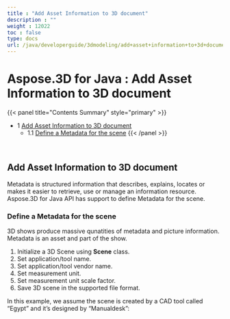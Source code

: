 ```yaml
---
title : "Add Asset Information to 3D document" 
description : "" 
weight : 12022 
toc : false
type: docs
url: /java/developerguide/3dmodeling/add+asset+information+to+3d+document/
---
```


# Aspose.3D for Java : Add Asset Information to 3D document


{{< panel title="Contents Summary" style="primary" >}}
*   1 [Add Asset Information to 3D document](#add-asset-information-to-3d-document)
    *   1.1 [Define a Metadata for the scene](#define-a-metadata-for-the-scene)
{{< /panel >}}
 

 

## Add Asset Information to 3D document

Metadata is structured information that describes, explains, locates or makes it easier to retrieve, use or manage an information resource. Aspose.3D for Java API has support to define Metadata for the scene.

### Define a Metadata for the scene

3D shows produce massive qunatities of metadata and picture information. Metadata is an asset and part of the show.

1.  Initialize a 3D Scene using **Scene** class.
2.  Set application/tool name.
3.  Set application/tool vendor name.
4.  Set measurement unit.
5.  Set measurement unit scale factor.
6.  Save 3D scene in the supported file format.

In this example, we assume the scene is created by a CAD tool called “Egypt” and it’s designed by “Manualdesk”:

